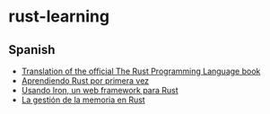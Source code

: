 # rust-learning

## Spanish

* [Translation of the official The Rust Programming Language book](https://goyox86.github.io/elpr)
* [Aprendiendo Rust por primera vez](https://www.mozilla-hispano.org/aprendiendo-rust-por-primera-vez/)
* [Usando Iron, un web framework para Rust](https://blog.adrianistan.eu/2016/11/20/usando-iron-web-framework-rust/)
* [La gestión de la memoria en Rust](https://blog.adrianistan.eu/2015/05/22/la-gestion-de-la-memoria-en-rust/)
